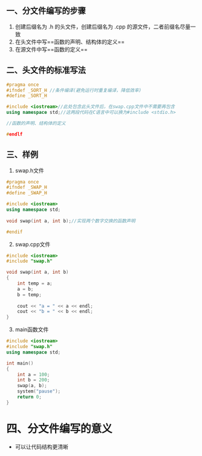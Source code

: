 ## 一、分文件编写的步骤
1. 创建后缀名为 .h  的头文件，创建后缀名为 .cpp 的源文件，二者前缀名尽量一致
2. 在头文件中写==函数的声明、结构体的定义==
3. 在源文件中写==函数的定义==

## 二、头文件的标准写法
```cpp
#pragma once
#ifndef _SORT_H //条件编译(避免运行时重复编译，降低效率)
#define _SORT_H

#include <iostream>//此处包含此头文件后，在swap.cpp文件中不需要再包含
using namespace std;//这两段代码在C语言中可以换为#include <stdio.h>

//函数的声明、结构体的定义

#endlf
```

## 三、样例
1. swap.h文件
```cpp
#pragma once
#ifndef _SWAP_H
#define _SWAP_H

#include <iostream>
using namespace std; 
 
void swap(int a, int b);//实现两个数字交换的函数声明

#endif
```

2. swap.cpp文件
```cpp
#include <iostream>
#include "swap.h"

void swap(int a, int b) 
{ 
	int temp = a; 
	a = b; 
	b = temp; 
	
	cout << "a = " << a << endl; 
	cout << "b = " << b << endl; 
}
```

3. main函数文件
```cpp
#include <iostream>
#include "swap.h" 
using namespace std;

int main() 
{ 
	int a = 100; 
	int b = 200; 
	swap(a, b); 
	system("pause"); 
	return 0; 
}
```

# 四、分文件编写的意义
+ 可以让代码结构更清晰